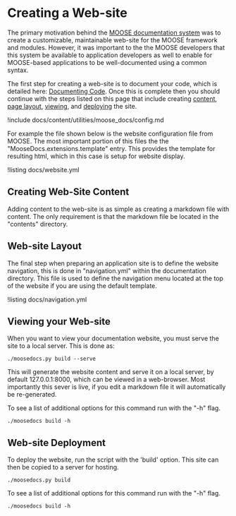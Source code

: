 # Creating a Web-site

The primary motivation behind the [MOOSE documentation system](utilities/moose_docs/index.md) was
to create a customizable, maintainable web-site for the MOOSE framework and modules. However, it was
important to the the MOOSE developers that this system be available to application developers as
well to enable for MOOSE-based applications to be well-documented using a common syntax.

The first step for creating a web-site is to document your code, which is detailed here:
[Documenting Code](utilities/moose_docs/code.md). Once this is complete then you should continue with the
steps listed on this page that include creating [content](#creating-web-site-content), [page
layout](#web-site-layout), [viewing](#viewing-your-web-site), and [deploying](#web-site-deployment)
the site.

!include docs/content/utilities/moose_docs/config.md

For example the file shown below is the website configuration file from MOOSE. The most important
portion of this files the the "MooseDocs.extensions.template" entry. This provides the template for
resulting html, which in this case is setup for website display.

!listing docs/website.yml

## Creating Web-Site Content
Adding content to the web-site is as simple as creating a markdown file with content. The only requirement is
that the markdown file be located in the "contents" directory.

## Web-site Layout
The final step when preparing an application site is to define the website navigation, this is done in "navigation.yml" within
the documentation directory. This file is used to define the navigation menu located at the top of the website if you are using the default
template.

!listing docs/navigation.yml

## Viewing your Web-site
When you want to view your documentation website, you must serve the site to a local server. This is done as:
```text
./moosedocs.py build --serve
```

This will generate the website content and serve it on a local server, by default 127.0.0.1:8000, which can be
viewed in a web-browser. Most importantly this sever is live, if you edit a markdown file it will automatically be
re-generated.

To see a list of additional options for this command run with the "-h" flag.
```text
./moosedocs build -h
```

## Web-site Deployment
To deploy the website, run the script with the 'build' option. This site can then be copied to a server for
hosting.

```text
./moosedocs.py build
```

To see a list of additional options for this command run with the "-h" flag.
```text
./moosedocs build -h
```
